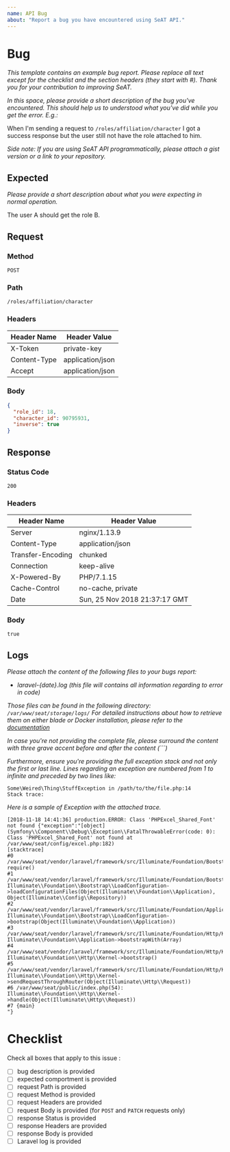 ```yaml
---
name: API Bug
about: "Report a bug you have encountered using SeAT API."
---
```


# Bug
*This template contains an example bug report. Please replace all text except for the checklist and the section headers (they start with \#). Thank you for your contribution to improving SeAT.*

*In this space, please provide a short description of the bug you've encountered.
This should help us to understood what you've did while you get the error. E.g.:*

When I'm sending a request to `/roles/affiliation/character` I got a success response but the user still not have the role attached to him.

*Side note: If you are using SeAT API programmatically, please attach a gist version or a link to your repository.*

## Expected

*Please provide a short description about what you were expecting in normal operation.*

The user A should get the role B.

## Request

### Method

`POST`

### Path

`/roles/affiliation/character`

### Headers

| Header Name  | Header Value     |
| ------------ | ---------------- |
| X-Token      | private-key      |
| Content-Type | application/json |
| Accept       | application/json |

### Body

```json
{
  "role_id": 18,
  "character_id": 90795931,
  "inverse": true
}
```

## Response

### Status Code

`200`

### Headers

| Header Name       | Header Value                  |
| ----------------- | ----------------------------- |
| Server            | nginx/1.13.9                  |
| Content-Type      | application/json              |
| Transfer-Encoding | chunked                       |
| Connection        | keep-alive                    |
| X-Powered-By      | PHP/7.1.15                    |
| Cache-Control     | no-cache, private             |
| Date              | Sun, 25 Nov 2018 21:37:17 GMT |

### Body

```
true
```

## Logs

*Please attach the content of the following files to your bugs report:*
 - *laravel-{date}.log (this file will contains all information regarding to error in code)*

*Those files can be found in the following directory: `/var/www/seat/storage/logs/`*
*For detailed instructions about how to retrieve them on either blade or Docker installation, please refer to the [documentation](https://eveseat.github.io/docs/troubleshooting/#checking-log-files)*

*In case you're not providing the complete file, please surround the content with three grave accent before and after the content (```)*

*Furthermore, ensure you're providing the full exception stack and not only the first or last line. Lines regarding an exception are numbered from 1 to infinite and preceded by two lines like:*
```
Some\Weired\Thing\StuffException in /path/to/the/file.php:14
Stack trace:
```

*Here is a sample of Exception with the attached trace.*
```
[2018-11-18 14:41:36] production.ERROR: Class 'PHPExcel_Shared_Font' not found {"exception":"[object] (Symfony\\Component\\Debug\\Exception\\FatalThrowableError(code: 0): Class 'PHPExcel_Shared_Font' not found at /var/www/seat/config/excel.php:182)
[stacktrace]
#0 /var/www/seat/vendor/laravel/framework/src/Illuminate/Foundation/Bootstrap/LoadConfiguration.php(71): require()
#1 /var/www/seat/vendor/laravel/framework/src/Illuminate/Foundation/Bootstrap/LoadConfiguration.php(39): Illuminate\\Foundation\\Bootstrap\\LoadConfiguration->loadConfigurationFiles(Object(Illuminate\\Foundation\\Application), Object(Illuminate\\Config\\Repository))
#2 /var/www/seat/vendor/laravel/framework/src/Illuminate/Foundation/Application.php(213): Illuminate\\Foundation\\Bootstrap\\LoadConfiguration->bootstrap(Object(Illuminate\\Foundation\\Application))
#3 /var/www/seat/vendor/laravel/framework/src/Illuminate/Foundation/Http/Kernel.php(162): Illuminate\\Foundation\\Application->bootstrapWith(Array)
#4 /var/www/seat/vendor/laravel/framework/src/Illuminate/Foundation/Http/Kernel.php(146): Illuminate\\Foundation\\Http\\Kernel->bootstrap()
#5 /var/www/seat/vendor/laravel/framework/src/Illuminate/Foundation/Http/Kernel.php(116): Illuminate\\Foundation\\Http\\Kernel->sendRequestThroughRouter(Object(Illuminate\\Http\\Request))
#6 /var/www/seat/public/index.php(54): Illuminate\\Foundation\\Http\\Kernel->handle(Object(Illuminate\\Http\\Request))
#7 {main}
"}
```

# Checklist

Check all boxes that apply to this issue :
 - [ ] bug description is provided
 - [ ] expected comportment is provided
 - [ ] request Path is provided
 - [ ] request Method is provided
 - [ ] request Headers are provided
 - [ ] request Body is provided (for `POST` and `PATCH` requests only)
 - [ ] response Status is provided
 - [ ] response Headers are provided
 - [ ] response Body is provided
 - [ ] Laravel log is provided
